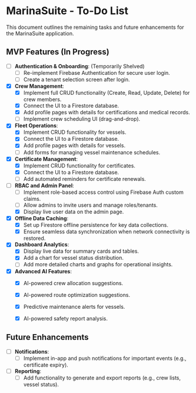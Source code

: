 # MarinaSuite - To-Do List

This document outlines the remaining tasks and future enhancements for the MarinaSuite application.

## MVP Features (In Progress)

-   [ ] **Authentication & Onboarding**: (Temporarily Shelved)
    -   [ ] Re-implement Firebase Authentication for secure user login.
    -   [ ] Create a tenant selection screen after login.
-   [x] **Crew Management**:
    -   [x] Implement full CRUD functionality (Create, Read, Update, Delete) for crew members.
    -   [x] Connect the UI to a Firestore database.
    -   [x] Add profile pages with details for certifications and medical records.
    -   [ ] Implement crew scheduling UI (drag-and-drop).
-   [x] **Fleet Operations**:
    -   [x] Implement CRUD functionality for vessels.
    -   [x] Connect the UI to a Firestore database.
    -   [x] Add profile pages with details for vessels.
    -   [ ] Add forms for managing vessel maintenance schedules.
-   [x] **Certificate Management**:
    -   [x] Implement CRUD functionality for certificates.
    -   [x] Connect the UI to a Firestore database.
    -   [ ] Add automated reminders for certificate renewals.
-   [ ] **RBAC and Admin Panel**:
    -   [ ] Implement role-based access control using Firebase Auth custom claims.
    -   [ ] Allow admins to invite users and manage roles/tenants.
    -   [x] Display live user data on the admin page.
-   [x] **Offline Data Caching**:
    -   [x] Set up Firestore offline persistence for key data collections.
    -   [x] Ensure seamless data synchronization when network connectivity is restored.
-   [x] **Dashboard Analytics**:
    -   [x] Display live data for summary cards and tables.
    -   [x] Add a chart for vessel status distribution.
    -   [ ] Add more detailed charts and graphs for operational insights.
-   [x] **Advanced AI Features**:
    -   [x] AI-powered crew allocation suggestions.
    -   [x] AI-powered route optimization suggestions.
    -   [x] Predictive maintenance alerts for vessels.
    -   [x] AI-powered safety report analysis.


## Future Enhancements

-   [ ] **Notifications**:
    -   [ ] Implement in-app and push notifications for important events (e.g., certificate expiry).
-   [ ] **Reporting**:
    -   [ ] Add functionality to generate and export reports (e.g., crew lists, vessel status).
